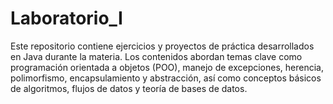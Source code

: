 # Laboratorio_I
Este repositorio contiene ejercicios y proyectos de práctica desarrollados en Java durante la materia. Los contenidos abordan temas clave como programación orientada a objetos (POO), manejo de excepciones, herencia, polimorfismo, encapsulamiento y abstracción, así como conceptos básicos de algoritmos, flujos de datos y teoría de bases de datos.
